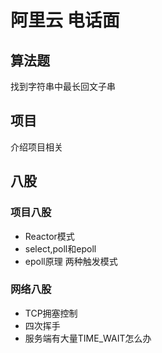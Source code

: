 # 阿里云 电话面
## 算法题
找到字符串中最长回文子串

## 项目

介绍项目相关

## 八股

### 项目八股  
- Reactor模式
- select,poll和epoll
- epoll原理 两种触发模式

### 网络八股
- TCP拥塞控制
- 四次挥手
- 服务端有大量TIME_WAIT怎么办